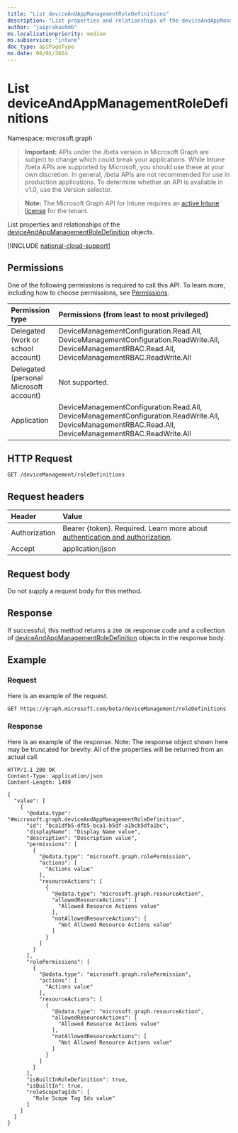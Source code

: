 ```yaml
---
title: "List deviceAndAppManagementRoleDefinitions"
description: "List properties and relationships of the deviceAndAppManagementRoleDefinition objects."
author: "jaiprakashmb"
ms.localizationpriority: medium
ms.subservice: "intune"
doc_type: apiPageType
ms.date: 08/01/2024
---
```


# List deviceAndAppManagementRoleDefinitions

Namespace: microsoft.graph

> **Important:** APIs under the /beta version in Microsoft Graph are subject to change which could break your applications. While Intune /beta APIs are supported by Microsoft, you should use these at your own discretion. In general, /beta APIs are not recommended for use in production applications. To determine whether an API is available in v1.0, use the Version selector.

> **Note:** The Microsoft Graph API for Intune requires an [active Intune license](https://go.microsoft.com/fwlink/?linkid=839381) for the tenant.

List properties and relationships of the [deviceAndAppManagementRoleDefinition](../resources/intune-rbac-deviceandappmanagementroledefinition.md) objects.

[!INCLUDE [national-cloud-support](../../includes/all-clouds.md)]

## Permissions
One of the following permissions is required to call this API. To learn more, including how to choose permissions, see [Permissions](/graph/permissions-reference).

|Permission type|Permissions (from least to most privileged)|
|:---|:---|
|Delegated (work or school account)|DeviceManagementConfiguration.Read.All, DeviceManagementConfiguration.ReadWrite.All, DeviceManagementRBAC.Read.All, DeviceManagementRBAC.ReadWrite.All|
|Delegated (personal Microsoft account)|Not supported.|
|Application|DeviceManagementConfiguration.Read.All, DeviceManagementConfiguration.ReadWrite.All, DeviceManagementRBAC.Read.All, DeviceManagementRBAC.ReadWrite.All|

## HTTP Request
<!-- {
  "blockType": "ignored"
}
-->
``` http
GET /deviceManagement/roleDefinitions
```

## Request headers
|Header|Value|
|:---|:---|
|Authorization|Bearer {token}. Required. Learn more about [authentication and authorization](/graph/auth/auth-concepts).|
|Accept|application/json|

## Request body
Do not supply a request body for this method.

## Response
If successful, this method returns a `200 OK` response code and a collection of [deviceAndAppManagementRoleDefinition](../resources/intune-rbac-deviceandappmanagementroledefinition.md) objects in the response body.

## Example

### Request
Here is an example of the request.
``` http
GET https://graph.microsoft.com/beta/deviceManagement/roleDefinitions
```

### Response
Here is an example of the response. Note: The response object shown here may be truncated for brevity. All of the properties will be returned from an actual call.
``` http
HTTP/1.1 200 OK
Content-Type: application/json
Content-Length: 1499

{
  "value": [
    {
      "@odata.type": "#microsoft.graph.deviceAndAppManagementRoleDefinition",
      "id": "bca1dfb5-dfb5-bca1-b5df-a1bcb5dfa1bc",
      "displayName": "Display Name value",
      "description": "Description value",
      "permissions": [
        {
          "@odata.type": "microsoft.graph.rolePermission",
          "actions": [
            "Actions value"
          ],
          "resourceActions": [
            {
              "@odata.type": "microsoft.graph.resourceAction",
              "allowedResourceActions": [
                "Allowed Resource Actions value"
              ],
              "notAllowedResourceActions": [
                "Not Allowed Resource Actions value"
              ]
            }
          ]
        }
      ],
      "rolePermissions": [
        {
          "@odata.type": "microsoft.graph.rolePermission",
          "actions": [
            "Actions value"
          ],
          "resourceActions": [
            {
              "@odata.type": "microsoft.graph.resourceAction",
              "allowedResourceActions": [
                "Allowed Resource Actions value"
              ],
              "notAllowedResourceActions": [
                "Not Allowed Resource Actions value"
              ]
            }
          ]
        }
      ],
      "isBuiltInRoleDefinition": true,
      "isBuiltIn": true,
      "roleScopeTagIds": [
        "Role Scope Tag Ids value"
      ]
    }
  ]
}
```
